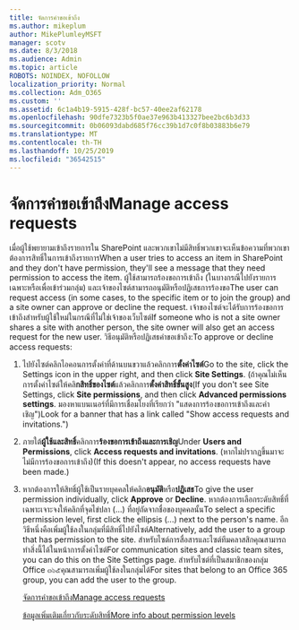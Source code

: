 ```yaml
---
title: จัดการคำขอเข้าถึง
ms.author: mikeplum
author: MikePlumleyMSFT
manager: scotv
ms.date: 8/3/2018
ms.audience: Admin
ms.topic: article
ROBOTS: NOINDEX, NOFOLLOW
localization_priority: Normal
ms.collection: Adm_O365
ms.custom: ''
ms.assetid: 6c1a4b19-5915-428f-bc57-40ee2af62178
ms.openlocfilehash: 90dfe7323b5f0ae37e963b413327bee2bc6b3d33
ms.sourcegitcommit: 0b06093dabd685f76cc39b1d7c0f8b03883b6e79
ms.translationtype: MT
ms.contentlocale: th-TH
ms.lasthandoff: 10/25/2019
ms.locfileid: "36542515"
---
```

# <a name="manage-access-requests"></a><span data-ttu-id="12f11-102">จัดการคำขอเข้าถึง</span><span class="sxs-lookup"><span data-stu-id="12f11-102">Manage access requests</span></span>

<span data-ttu-id="12f11-103">เมื่อผู้ใช้พยายามเข้าถึงรายการใน SharePoint และพวกเขาไม่มีสิทธิ์พวกเขาจะเห็นข้อความที่พวกเขาต้องการสิทธิ์ในการเข้าถึงรายการ</span><span class="sxs-lookup"><span data-stu-id="12f11-103">When a user tries to access an item in SharePoint and they don't have permission, they'll see a message that they need permission to access the item.</span></span> <span data-ttu-id="12f11-104">ผู้ใช้สามารถร้องขอการเข้าถึง (ในบางกรณีไปยังรายการเฉพาะหรือเพื่อเข้าร่วมกลุ่ม) และเจ้าของไซต์สามารถอนุมัติหรือปฏิเสธการร้องขอ</span><span class="sxs-lookup"><span data-stu-id="12f11-104">The user can request access (in some cases, to the specific item or to join the group) and a site owner can approve or decline the request.</span></span> <span data-ttu-id="12f11-105">เจ้าของไซต์จะได้รับการร้องขอการเข้าถึงสำหรับผู้ใช้ใหม่ในกรณีที่ไม่ใช่เจ้าของเว็บไซต์</span><span class="sxs-lookup"><span data-stu-id="12f11-105">If someone who is not a site owner shares a site with another person, the site owner will also get an access request for the new user.</span></span> <span data-ttu-id="12f11-106">วิธีอนุมัติหรือปฏิเสธคำขอเข้าถึง:</span><span class="sxs-lookup"><span data-stu-id="12f11-106">To approve or decline access requests:</span></span>
  
1. <span data-ttu-id="12f11-107">ไปยังไซต์คลิกไอคอนการตั้งค่าที่ด้านบนขวาแล้วคลิกการ**ตั้งค่าไซต์**</span><span class="sxs-lookup"><span data-stu-id="12f11-107">Go to the site, click the Settings icon in the upper right, and then click **Site Settings**.</span></span> <span data-ttu-id="12f11-108">(ถ้าคุณไม่เห็นการตั้งค่าไซต์ให้คลิ**กสิทธิ์ของไซต์**แล้วคลิกการ**ตั้งค่าสิทธิ์ขั้นสูง**</span><span class="sxs-lookup"><span data-stu-id="12f11-108">(If you don't see Site Settings, click **Site permissions**, and then click **Advanced permissions settings**.</span></span> <span data-ttu-id="12f11-109">มองหาแบนเนอร์ที่มีการเชื่อมโยงที่เรียกว่า "แสดงการร้องขอการเข้าถึงและคำเชิญ")</span><span class="sxs-lookup"><span data-stu-id="12f11-109">Look for a banner that has a link called "Show access requests and invitations.")</span></span>
    
2. <span data-ttu-id="12f11-110">ภายใต้**ผู้ใช้และสิทธิ์**คลิกการ**ร้องขอการเข้าถึงและการเชิญ**</span><span class="sxs-lookup"><span data-stu-id="12f11-110">Under **Users and Permissions**, click **Access requests and invitations**.</span></span> <span data-ttu-id="12f11-111">(หากไม่ปรากฏขึ้นมาจะไม่มีการร้องขอการเข้าถึง)</span><span class="sxs-lookup"><span data-stu-id="12f11-111">(If this doesn't appear, no access requests have been made.)</span></span>
    
3. <span data-ttu-id="12f11-112">หากต้องการให้สิทธิ์ผู้ใช้เป็นรายบุคคลให้คลิก**อนุมัติ**หรือ**ปฏิเสธ**</span><span class="sxs-lookup"><span data-stu-id="12f11-112">To give the user permission individually, click **Approve** or **Decline**.</span></span> <span data-ttu-id="12f11-113">หากต้องการเลือกระดับสิทธิ์ที่เฉพาะเจาะจงให้คลิกที่จุดไข่ปลา (...) ที่อยู่ถัดจากชื่อของบุคคลนั้น</span><span class="sxs-lookup"><span data-stu-id="12f11-113">To select a specific permission level, first click the ellipsis (...) next to the person's name.</span></span> <span data-ttu-id="12f11-114">อีกวิธีหนึ่งคือเพิ่มผู้ใช้ลงในกลุ่มที่มีสิทธิ์ไปยังไซต์</span><span class="sxs-lookup"><span data-stu-id="12f11-114">Alternatively, add the user to a group that has permission to the site.</span></span> <span data-ttu-id="12f11-115">สำหรับไซต์การสื่อสารและไซต์ทีมคลาสสิกคุณสามารถทำสิ่งนี้ได้ในหน้าการตั้งค่าไซต์</span><span class="sxs-lookup"><span data-stu-id="12f11-115">For communication sites and classic team sites, you can do this on the Site Settings page.</span></span> <span data-ttu-id="12f11-116">สำหรับไซต์ที่เป็นสมาชิกของกลุ่ม Office ๓๖๕คุณสามารถเพิ่มผู้ใช้ลงในกลุ่มได้</span><span class="sxs-lookup"><span data-stu-id="12f11-116">For sites that belong to an Office 365 group, you can add the user to the group.</span></span>
    
    [<span data-ttu-id="12f11-117">จัดการคำขอเข้าถึง</span><span class="sxs-lookup"><span data-stu-id="12f11-117">Manage access requests </span></span>](https://go.microsoft.com/fwlink/?linkid=2008747)
    
    [<span data-ttu-id="12f11-118">ข้อมูลเพิ่มเติมเกี่ยวกับระดับสิทธิ์</span><span class="sxs-lookup"><span data-stu-id="12f11-118">More info about permission levels</span></span>](https://go.microsoft.com/fwlink/?linkid=867071)
    

